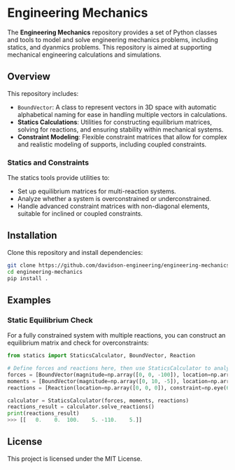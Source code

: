 # Engineering Mechanics

The **Engineering Mechanics** repository provides a set of Python classes and tools to model and solve engineering mechanics problems, including statics, and dyanmics problems. This repository is aimed at supporting mechanical engineering calculations and simulations.

## Overview

This repository includes:
- `BoundVector`: A class to represent vectors in 3D space with automatic alphabetical naming for ease in handling multiple vectors in calculations.
- **Statics Calculations**: Utilities for constructing equilibrium matrices, solving for reactions, and ensuring stability within mechanical systems.
- **Constraint Modeling**: Flexible constraint matrices that allow for complex and realistic modeling of supports, including coupled constraints.

### Statics and Constraints
The statics tools provide utilities to:
- Set up equilibrium matrices for multi-reaction systems.
- Analyze whether a system is overconstrained or underconstrained.
- Handle advanced constraint matrices with non-diagonal elements, suitable for inclined or coupled constraints.

## Installation

Clone this repository and install dependencies:

```bash
git clone https://github.com/davidson-engineering/engineering-mechanics.git
cd engineering-mechanics
pip install .
```

## Examples

### Static Equilibrium Check

For a fully constrained system with multiple reactions, you can construct an equilibrium matrix and check for overconstraints:

```python
from statics import StaticsCalculator, BoundVector, Reaction

# Define forces and reactions here, then use StaticsCalculator to analyze
forces = [BoundVector(magnitude=np.array([0, 0, -100]), location=np.array([1, 0, 0]))]
moments = [BoundVector(magnitude=np.array([0, 10, -5]), location=np.array([0, 1, 0]))]
reactions = [Reaction(location=np.array([0, 0, 0]), constraint=np.eye(6))]

calculator = StaticsCalculator(forces, moments, reactions)
reactions_result = calculator.solve_reactions()
print(reactions_result)
>>> [[   0.    0.  100.    5. -110.    5.]]
```

## License

This project is licensed under the MIT License.